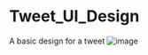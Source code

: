 # Tweet_UI_Design
A basic design for a tweet
![image](https://github.com/user-attachments/assets/9bb80330-12cc-40c5-a33a-b56e70d27b7a)
